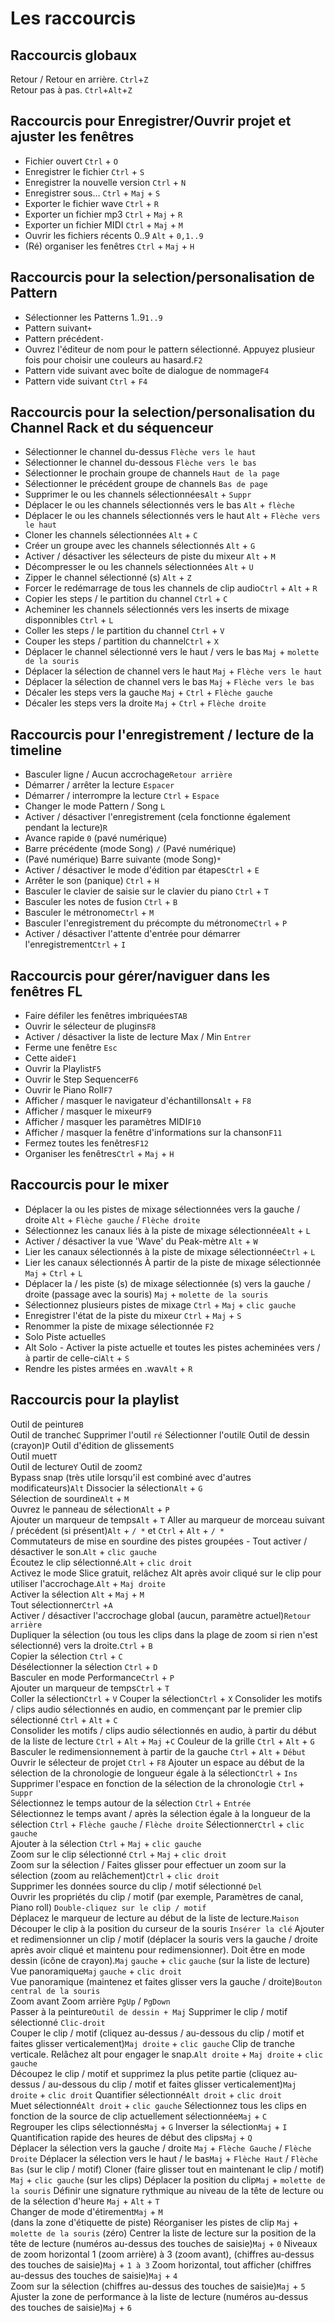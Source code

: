 # Les raccourcis

## Raccourcis globaux


Retour / Retour en arrière. `Ctrl`+`Z`      	
Retour pas à pas. `Ctrl`+`Alt`+`Z`    	


## Raccourcis pour Enregistrer/Ouvrir projet et ajuster les fenêtres

- Fichier ouvert `Ctrl` + `O`	  
- Enregistrer le fichier `Ctrl` + `S`	  
- Enregistrer la nouvelle version `Ctrl` + `N`  
- Enregistrer sous...  `Ctrl` + `Maj` + `S`  
- Exporter le fichier wave `Ctrl` + `R`  
- Exporter un fichier mp3 `Ctrl` + `Maj` + `R`  
- Exporter un fichier MIDI `Ctrl` + `Maj` + `M`  
- Ouvrir les fichiers récents 0..9 `Alt` + `0,1..9`  
- (Ré) organiser les fenêtres  `Ctrl` + `Maj` + `H`  

## Raccourcis pour la selection/personalisation de Pattern

- Sélectionner les Patterns 1..9`1..9`	
- Pattern suivant`+`	
- Pattern précédent`-`	
- Ouvrez l'éditeur de nom pour le pattern sélectionné. Appuyez plusieur fois pour choisir une couleurs au hasard.`F2`	
- Pattern vide suivant avec boîte de dialogue de nommage`F4`	
- Pattern vide suivant `Ctrl` + `F4`	

## Raccourcis pour la selection/personalisation du Channel Rack et du séquenceur


- Sélectionner le channel du-dessus `Flèche vers le haut`	
- Sélectionner le channel du-dessous `Flèche vers le bas`	
- Sélectionner le prochain groupe de channels `Haut de la page`	
- Sélectionner le précédent groupe de channels  `Bas de page`	
- Supprimer le ou les channels sélectionnées`Alt` + `Suppr`	
- Déplacer le ou les channels sélectionnés vers le bas `Alt` + `flèche` 
- Déplacer le ou les channels sélectionnés vers le haut `Alt` + `Flèche vers le haut`	
- Cloner les channels sélectionnées `Alt` + `C`	
- Créer un groupe avec les channels sélectionnés `Alt` + `G`	
- Activer / désactiver les sélecteurs de piste du mixeur `Alt` + `M`	
- Décompresser le ou les channels sélectionnées `Alt` + `U`	
- Zipper le channel sélectionné (s) `Alt` + `Z`	
- Forcer le redémarrage de tous les channels de clip audio`Ctrl` + `Alt` + `R`	
- Copier les steps / le partition du channel `Ctrl` + `C`
- Acheminer les channels sélectionnés vers les inserts de mixage disponnibles `Ctrl` + `L`	
- Coller les steps / le partition du channel `Ctrl` + `V`	
- Couper les steps / partition du channel`Ctrl` + `X`	
- Déplacer le channel sélectionné vers le haut / vers le bas `Maj` + `molette de la souris`	
- Déplacer la sélection de channel vers le haut `Maj` + `Flèche vers le haut`	
- Déplacer la sélection de channel vers le bas `Maj` + `Flèche vers le bas`	
- Décaler les steps vers la gauche `Maj` + `Ctrl` + `Flèche gauche`	
- Décaler les steps vers la droite `Maj` + `Ctrl` + `Flèche droite`	

## Raccourcis pour l'enregistrement / lecture de la timeline

- Basculer ligne / Aucun accrochage`Retour arrière`
- Démarrer / arrêter la lecture `Espacer`	
- Démarrer / interrompre la lecture `Ctrl` + `Espace`	
- Changer le mode Pattern / Song `L`	
- Activer / désactiver l'enregistrement (cela fonctionne également pendant la lecture)`R`	
- Avance rapide `0` (pavé numérique)	
- Barre précédente (mode Song) `/` (Pavé numérique)	
- (Pavé numérique)	Barre suivante (mode Song)`*` 
- Activer / désactiver le mode d'édition par étapes`Ctrl` + `E`	
- Arrêter le son (panique) `Ctrl` + `H`	
- Basculer le clavier de saisie sur le clavier du piano `Ctrl` + `T`	
- Basculer les notes de fusion `Ctrl` + `B`	
- Basculer le métronome`Ctrl` + `M`	
- Basculer l'enregistrement du précompte du métronome`Ctrl` + `P`	
- Activer / désactiver l'attente d'entrée pour démarrer l'enregistrement`Ctrl` + `I`	

## Raccourcis pour gérer/naviguer dans les fenêtres FL

- Faire défiler les fenêtres imbriquées`TAB`	
- Ouvrir le sélecteur de plugins`F8`	
- Activer / désactiver la liste de lecture Max / Min `Entrer`	
- Ferme une fenêtre `Esc`	
- Cette aide`F1`	
- Ouvrir la Playlist`F5`	
- Ouvrir le Step Sequencer`F6`	
- Ouvrir le Piano Roll`F7`	
- Afficher / masquer le navigateur d'échantillons`Alt` + `F8`	
- Afficher / masquer le mixeur`F9`	
- Afficher / masquer les paramètres MIDI`F10`	
- Afficher / masquer la fenêtre d'informations sur la chanson`F11`	
- Fermez toutes les fenêtres`F12`	
- Organiser les fenêtres`Ctrl` + `Maj` + `H`	

## Raccourcis pour le mixer

- Déplacer la ou les pistes de mixage sélectionnées vers la gauche / droite `Alt` + `Flèche gauche` / `Flèche droite`	
- Sélectionnez les canaux liés à la piste de mixage sélectionnée`Alt` + `L`	
- Activer / désactiver la vue 'Wave' du Peak-mètre `Alt` + `W`
- Lier les canaux sélectionnés à la piste de mixage sélectionnée`Ctrl` + `L`	
- Lier les canaux sélectionnés À partir de la piste de mixage sélectionnée `Maj` + `Ctrl` + `L`	
- Déplacer la / les piste (s) de mixage sélectionnée (s) vers la gauche / droite (passage avec la souris) `Maj` + `molette de la souris`	
- Sélectionnez plusieurs pistes de mixage `Ctrl` + `Maj` + `clic gauche`	
- Enregistrer l'état de la piste du mixeur `Ctrl` + `Maj` + `S`	
- Renommer la piste de mixage sélectionnée `F2` 
- Solo Piste actuelle`S`	
- Alt Solo - Activer la piste actuelle et toutes les pistes acheminées vers / à partir de celle-ci`Alt` + `S`	
- Rendre les pistes armées en .wav`Alt` + `R`	



## Raccourcis pour la playlist
Outil de peinture`B`	
Outil de tranche`C`	
Supprimer l'outil `ré`
Sélectionner l'outil`E`	
Outil de dessin (crayon)`P`	
Outil d'édition de glissement`S`	
Outil muet`T`	
Outil de lecture`Y`	
Outil de zoom`Z`	
Bypass snap (très utile lorsqu'il est combiné avec d'autres modificateurs)`Alt`	
Dissocier la sélection`Alt` + `G`	
Sélection de sourdine`Alt` + `M`	
Ouvrez le panneau de sélection`Alt` + `P`	
Ajouter un marqueur de temps`Alt` + `T`	
Aller au marqueur de morceau suivant / précédent (si présent)`Alt` + `/ *` et `Ctrl` + `Alt` + `/ *`	
Commutateurs de mise en sourdine des pistes groupées - Tout activer / désactiver le son.`Alt` + `clic gauche`	
Écoutez le clip sélectionné.`Alt` + `clic droit`	
Activez le mode Slice gratuit, relâchez Alt après avoir cliqué sur le clip pour utiliser l'accrochage.`Alt` + `Maj droite`	
Activer la sélection `Alt` + `Maj` + `M`	
Tout sélectionner`Ctrl` +`A`	
Activer / désactiver l'accrochage global (aucun, paramètre actuel)`Retour arrière`	
Dupliquer la sélection (ou tous les clips dans la plage de zoom si rien n'est sélectionné) vers la droite.`Ctrl` + `B`	
Copier la sélection `Ctrl` + `C`	
Désélectionner la sélection `Ctrl` + `D`	
Basculer en mode Performance`Ctrl` + `P`	
Ajouter un marqueur de temps`Ctrl` + `T`	
Coller la sélection`Ctrl` + `V`	
Couper la sélection`Ctrl` + `X`	
Consolider les motifs / clips audio sélectionnés en audio, en commençant par le premier clip sélectionné `Ctrl` + `Alt` + `C`	
Consolider les motifs / clips audio sélectionnés en audio, à partir du début de la liste de lecture `Ctrl` + `Alt` + `Maj` +`C`	
Couleur de la grille `Ctrl` + `Alt` + `G`	
Basculer le redimensionnement à partir de la gauche `Ctrl` + `Alt` + `Début`	
Ouvrir le sélecteur de projet `Ctrl` + `F8`	
Ajouter un espace au début de la sélection de la chronologie de longueur égale à la sélection`Ctrl` + `Ins`	
Supprimer l'espace en fonction de la sélection de la chronologie `Ctrl` + `Suppr`	
Sélectionnez le temps autour de la sélection `Ctrl` + `Entrée`	
Sélectionnez le temps avant / après la sélection égale à la longueur de la sélection `Ctrl` + `Flèche gauche` / `Flèche droite`	
Sélectionner`Ctrl` + `clic gauche`	
Ajouter à la sélection `Ctrl` + `Maj` + `clic gauche`	
Zoom sur le clip sélectionné `Ctrl` + `Maj` + `clic droit`	
Zoom sur la sélection / Faites glisser pour effectuer un zoom sur la sélection (zoom au relâchement)`Ctrl` + `clic droit`	
Supprimer les données source du clip / motif sélectionné `Del`	
Ouvrir les propriétés du clip / motif (par exemple, Paramètres de canal, Piano roll) `Double-cliquez sur le clip / motif`	
Déplacez le marqueur de lecture au début de la liste de lecture.`Maison`	
Découper le clip à la position du curseur de la souris `Insérer la clé`	
Ajouter et redimensionner un clip / motif (déplacer la souris vers la gauche / droite après avoir cliqué et maintenu pour redimensionner). Doit être en mode dessin (icône de crayon).`Maj` `gauche` + `clic` `gauche` (sur la liste de lecture)	
Vue panoramique`Maj` `gauche` + `clic droit`	
Vue panoramique (maintenez et faites glisser vers la gauche / droite)`Bouton central de la souris`	
Zoom avant Zoom arrière `PgUp` / `PgDown`	
Passer à la peinture`Outil de dessin + Maj`	
Supprimer le clip / motif sélectionné `Clic-droit`	
Couper le clip / motif (cliquez au-dessus / au-dessous du clip / motif et faites glisser verticalement)`Maj droite` + `clic gauche`	
Clip de tranche verticale. Relâchez alt pour engager le snap.`Alt droite` + `Maj droite` + `clic gauche`	
Découpez le clip / motif et supprimez la plus petite partie (cliquez au-dessus / au-dessous du clip / motif et faites glisser verticalement)`Maj droite` + `clic droit`	
Quantifier sélectionné`Alt droit` + `clic droit`	
Muet sélectionné`Alt droit` + `clic gauche`	
Sélectionnez tous les clips en fonction de la source de clip actuellement sélectionnée`Maj` + `C`	
Regrouper les clips sélectionnés`Maj` + `G`	
Inverser la sélection`Maj` + `I`	
Quantification rapide des heures de début des clips`Maj` + `Q`	
Déplacer la sélection vers la gauche / droite `Maj` + `Flèche Gauche` / `Flèche Droite`	
Déplacer la sélection vers le haut / le bas`Maj` + `Flèche Haut` / `Flèche Bas`	
(sur le clip / motif)	Cloner (faire glisser tout en maintenant le clip / motif) `Maj` + `clic gauche` 
(sur les clips)	Déplacer la position du clip`Maj` + `molette de la souris` 
Définir une signature rythmique au niveau de la tête de lecture ou de la sélection d'heure `Maj` + `Alt` + `T`	
Changer de mode d'étirement`Maj` + `M`	
(dans la zone d'étiquette de piste)	Réorganiser les pistes de clip `Maj` + `molette de la souris` 
(zéro)	Centrer la liste de lecture sur la position de la tête de lecture (numéros au-dessus des touches de saisie)`Maj` + `0` 
Niveaux de zoom horizontal 1 (zoom arrière) à 3 (zoom avant), (chiffres au-dessus des touches de saisie)`Maj` + `1 à 3`	
Zoom horizontal, tout afficher (chiffres au-dessus des touches de saisie)`Maj` + `4`	
Zoom sur la sélection (chiffres au-dessus des touches de saisie)`Maj` + `5`	
Ajuster la zone de performance à la liste de lecture (numéros au-dessus des touches de saisie)`Maj` + `6`	




















